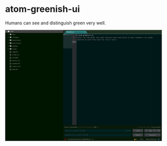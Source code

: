 # atom-greenish-ui
Humans can see and distinguish green very well.

![](https://github.com/hansrwindhoff/atom-greenish-ui/blob/master/darkgreen.PNG)
